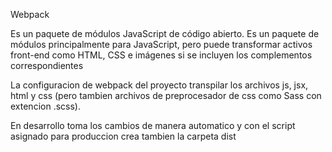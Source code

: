 Webpack

Es un paquete de módulos JavaScript de código abierto. Es un paquete de módulos principalmente para JavaScript, pero puede transformar activos front-end como HTML, CSS e imágenes si se incluyen los complementos correspondientes

La configuracion de webpack del proyecto transpilar los archivos js, jsx, html y css (pero tambien archivos de preprocesador de css como Sass con extencion .scss).

En desarrollo toma los cambios de manera automatico y con el script asignado para produccion crea tambien la carpeta dist 
